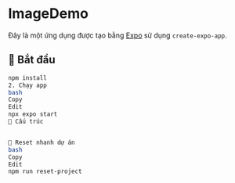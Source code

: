 # ImageDemo

Đây là một ứng dụng được tạo bằng [Expo](https://expo.dev) sử dụng `create-expo-app`.

## 🚀 Bắt đầu



```bash
npm install
2. Chạy app
bash
Copy
Edit
npx expo start
📂 Cấu trúc


🔄 Reset nhanh dự án
bash
Copy
Edit
npm run reset-project





